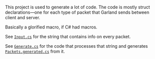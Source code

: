 This project is used to generate a lot of code. The code is mostly struct declarations—one for each type of packet that Garland sends between client and server.

Basically a glorified macro, if C# had macros.

See [`Input.cs`](Input.cs) for the string that contains info on every packet.

See [`Generate.cs`](Generate.cs) for the code that processes that string and generates [`Packets.generated.cs`](../common/Packets.generated.cs) from it.
